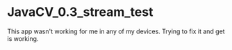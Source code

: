 JavaCV_0.3_stream_test
======================
This app wasn't working for me in any of my devices.
Trying to fix it and get is working.
